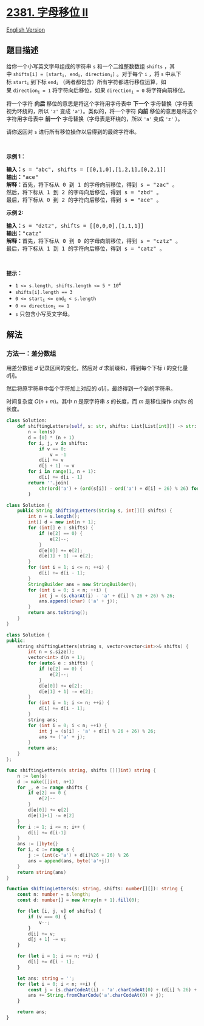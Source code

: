 # [2381. 字母移位 II](https://leetcode.cn/problems/shifting-letters-ii)

[English Version](/solution/2300-2399/2381.Shifting%20Letters%20II/README_EN.md)

<!-- tags:数组,字符串,前缀和 -->

## 题目描述

<!-- 这里写题目描述 -->

<p>给你一个小写英文字母组成的字符串&nbsp;<code>s</code>&nbsp;和一个二维整数数组&nbsp;<code>shifts</code>&nbsp;，其中&nbsp;<code>shifts[i] = [start<sub>i</sub>, end<sub>i</sub>, direction<sub>i</sub>]</code>&nbsp;。对于每个&nbsp;<code>i</code>&nbsp;，将&nbsp;<code>s</code>&nbsp;中从下标&nbsp;<code>start<sub>i</sub></code>&nbsp;到下标&nbsp;<code>end<sub>i</sub></code>&nbsp;（两者都包含）所有字符都进行移位运算，如果&nbsp;<code>direction<sub>i</sub> = 1</code>&nbsp;将字符向后移位，如果&nbsp;<code>direction<sub>i</sub> = 0</code>&nbsp;将字符向前移位。</p>

<p>将一个字符 <strong>向后</strong>&nbsp;移位的意思是将这个字符用字母表中 <strong>下一个</strong>&nbsp;字母替换（字母表视为环绕的，所以&nbsp;<code>'z'</code>&nbsp;变成&nbsp;<code>'a'</code>）。类似的，将一个字符 <strong>向前</strong>&nbsp;移位的意思是将这个字符用字母表中 <strong>前一个</strong>&nbsp;字母替换（字母表是环绕的，所以&nbsp;<code>'a'</code>&nbsp;变成&nbsp;<code>'z'</code>&nbsp;）。</p>

<p>请你返回对 <code>s</code>&nbsp;进行所有移位操作以后得到的最终字符串。</p>

<p>&nbsp;</p>

<p><strong>示例 1：</strong></p>

<pre><b>输入：</b>s = "abc", shifts = [[0,1,0],[1,2,1],[0,2,1]]
<b>输出：</b>"ace"
<b>解释：</b>首先，将下标从 0 到 1 的字母向前移位，得到 s = "zac" 。
然后，将下标从 1 到 2 的字母向后移位，得到 s = "zbd" 。
最后，将下标从 0 到 2 的字符向后移位，得到 s = "ace" 。</pre>

<p><strong>示例 2:</strong></p>

<pre><b>输入：</b>s = "dztz", shifts = [[0,0,0],[1,1,1]]
<b>输出：</b>"catz"
<b>解释：</b>首先，将下标从 0 到 0 的字母向前移位，得到 s = "cztz" 。
最后，将下标从 1 到 1 的字符向后移位，得到 s = "catz" 。
</pre>

<p>&nbsp;</p>

<p><strong>提示：</strong></p>

<ul>
	<li><code>1 &lt;= s.length, shifts.length &lt;= 5 * 10<sup>4</sup></code></li>
	<li><code>shifts[i].length == 3</code></li>
	<li><code>0 &lt;= start<sub>i</sub> &lt;= end<sub>i</sub> &lt; s.length</code></li>
	<li><code>0 &lt;= direction<sub>i</sub> &lt;= 1</code></li>
	<li><code>s</code>&nbsp;只包含小写英文字母。</li>
</ul>

## 解法

### 方法一：差分数组

用差分数组 $d$ 记录区间的变化，然后对 $d$ 求前缀和，得到每个下标 $i$ 的变化量 $d[i]$。

然后将原字符串中每个字符加上对应的 $d[i]$，最终得到一个新的字符串。

时间复杂度 $O(n+m)$。其中 $n$ 是原字符串 $s$ 的长度，而 $m$ 是移位操作 $shifts$ 的长度。

<!-- tabs:start -->

```python
class Solution:
    def shiftingLetters(self, s: str, shifts: List[List[int]]) -> str:
        n = len(s)
        d = [0] * (n + 1)
        for i, j, v in shifts:
            if v == 0:
                v = -1
            d[i] += v
            d[j + 1] -= v
        for i in range(1, n + 1):
            d[i] += d[i - 1]
        return ''.join(
            chr(ord('a') + (ord(s[i]) - ord('a') + d[i] + 26) % 26) for i in range(n)
        )
```

```java
class Solution {
    public String shiftingLetters(String s, int[][] shifts) {
        int n = s.length();
        int[] d = new int[n + 1];
        for (int[] e : shifts) {
            if (e[2] == 0) {
                e[2]--;
            }
            d[e[0]] += e[2];
            d[e[1] + 1] -= e[2];
        }
        for (int i = 1; i <= n; ++i) {
            d[i] += d[i - 1];
        }
        StringBuilder ans = new StringBuilder();
        for (int i = 0; i < n; ++i) {
            int j = (s.charAt(i) - 'a' + d[i] % 26 + 26) % 26;
            ans.append((char) ('a' + j));
        }
        return ans.toString();
    }
}
```

```cpp
class Solution {
public:
    string shiftingLetters(string s, vector<vector<int>>& shifts) {
        int n = s.size();
        vector<int> d(n + 1);
        for (auto& e : shifts) {
            if (e[2] == 0) {
                e[2]--;
            }
            d[e[0]] += e[2];
            d[e[1] + 1] -= e[2];
        }
        for (int i = 1; i <= n; ++i) {
            d[i] += d[i - 1];
        }
        string ans;
        for (int i = 0; i < n; ++i) {
            int j = (s[i] - 'a' + d[i] % 26 + 26) % 26;
            ans += ('a' + j);
        }
        return ans;
    }
};
```

```go
func shiftingLetters(s string, shifts [][]int) string {
	n := len(s)
	d := make([]int, n+1)
	for _, e := range shifts {
		if e[2] == 0 {
			e[2]--
		}
		d[e[0]] += e[2]
		d[e[1]+1] -= e[2]
	}
	for i := 1; i <= n; i++ {
		d[i] += d[i-1]
	}
	ans := []byte{}
	for i, c := range s {
		j := (int(c-'a') + d[i]%26 + 26) % 26
		ans = append(ans, byte('a'+j))
	}
	return string(ans)
}
```

```ts
function shiftingLetters(s: string, shifts: number[][]): string {
    const n: number = s.length;
    const d: number[] = new Array(n + 1).fill(0);

    for (let [i, j, v] of shifts) {
        if (v === 0) {
            v--;
        }
        d[i] += v;
        d[j + 1] -= v;
    }

    for (let i = 1; i <= n; ++i) {
        d[i] += d[i - 1];
    }

    let ans: string = '';
    for (let i = 0; i < n; ++i) {
        const j = (s.charCodeAt(i) - 'a'.charCodeAt(0) + (d[i] % 26) + 26) % 26;
        ans += String.fromCharCode('a'.charCodeAt(0) + j);
    }

    return ans;
}
```

<!-- tabs:end -->

<!-- end -->
